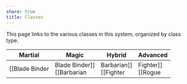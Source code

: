 ```yaml
---
share: true
title: Classes
---
```

This page links to the various classes in this system, organized by class type.

|Martial|Magic|Hybrid|Advanced|
|---|---|---|---|
|[[Blade Binder|Blade Binder]]<br>[[Barbarian|Barbarian]]<br>[[Fighter|Fighter]]<br>[[Rogue|Rogue]]<br>[[Ranger|Ranger]]|[[Druid|Druid]]<br>[[Wizard|Wizard]]<br>[[Sorcerer|Sorcerer]]|[[Battlemage|Battlemage]]<br>[[Grim Knight|Grim Knight]]<br>[[Magus|Magus]]<br>|<br>